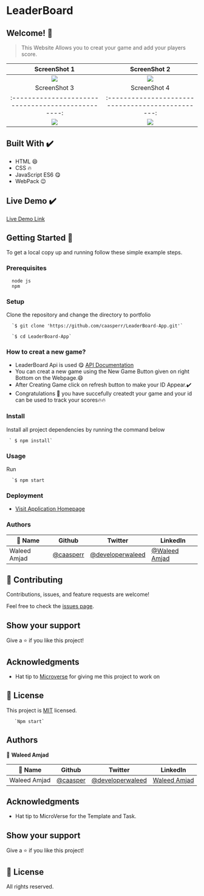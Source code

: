 # LeaderBoard

## Welcome! 👋

> This Website Allows you to creat your game and add your players score.

ScreenShot 1                                      |  ScreenShot 2                                  |
:------------------------------------------------:|:-----------------------------------------------:
![](./images/Screenshot%201.png)                  |  ![](./images/Screenshot%202.png)
ScreenShot 3                                      |   ScreenShot 4                           
:------------------------------------------------:|:-----------------------------------------------:
![](./images/Screenshot%203.png)                  |  ![](./images/Screenshot%204.png)

                              
## Built With ✔️

- HTML 😄
- CSS 🔥
- JavaScript ES6 😋
- WebPack 😉


## Live Demo ✔️

[Live Demo Link](https://developerwaleed.github.io/LeaderBoard-App/)


## Getting Started 🙌

To get a local copy up and running follow these simple example steps.

### Prerequisites
```
  node js
  npm

```
### Setup
Clone the repository and change the directory to portfolio

``` 
  `$ git clone 'https://github.com/caasperr/LeaderBoard-App.git'`

  `$ cd LeaderBoard-App`

```

### How to creat a new game?
- LeaderBoard Api is used 😋
[API Documentation](https://www.notion.so/Leaderboard-API-service-24c0c3c116974ac49488d4eb0267ade3)
- You can creat a new game using the New Game Button given on right Bottom on the Webpage.😄
- After Creating Game click on refresh button to make your ID Appear.✔️
- Congratulations 🥳 you have succefully createdt your game and your id can be used to track your scores🔥🔥

### Install
Install all project dependencies by running the command below
 
``` 
 ` $ npm install`
```
### Usage

Run
``` 
  `$ npm start
```

### Deployment
- [Visit Application Homepage](http://localhost:8080)


### Authors

| 👤 Name | Github | Twitter | LinkedIn |
|------|--------|---------|----------|
|Waleed Amjad|[@caasperr](https://github.com/caasperr)|[@developerwaleed](https://twitter.com/developerwaleed)|[@Waleed Amjad](https://www.linkedin.com/in/waleed-amjad-51930014a/)|



## 🤝 Contributing

Contributions, issues, and feature requests are welcome!

Feel free to check the [issues page](https://github.com/Felix45/awsome-books/issues).

## Show your support

Give a ⭐️ if you like this project!

## Acknowledgments

- Hat tip to [Microverse](https://bit.ly/MicroverseTN) for giving me this project to work on


## 📝 License

This project is [MIT](https://github.com/git/git-scm.com/blob/main/MIT-LICENSE.txt) licensed.


       `Npm start`

## Authors

👤 **Waleed Amjad**

| 👤 Name | Github | Twitter | LinkedIn |
|------|--------|---------|----------|
|Waleed Amjad|[@caasper](https://github.com/caasperr)|[@developerwaleed](https://twitter.com/developerwaleed)|[Waleed Amjad](https://www.linkedin.com/in/waleed-amjad-51930014a/)||


## Acknowledgments

- Hat tip to MicroVerse for the Template and Task.

## Show your support

Give a ⭐️ if you like this project!


## 📝 License

All rights reserved.
